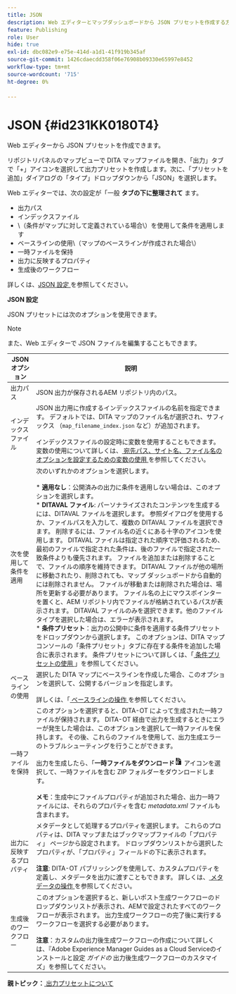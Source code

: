 ```yaml
---
title: JSON
description: Web エディターとマップダッシュボードから JSON プリセットを作成する方法を説明します。 AEM Guidesで JSON 出力プリセットを設定します。
feature: Publishing
role: User
hide: true
exl-id: dbc082e9-e75e-414d-a1d1-41f919b345af
source-git-commit: 1426cdaecdd358f06e76908b09330e65997e8452
workflow-type: tm+mt
source-wordcount: '715'
ht-degree: 0%

---
```


# JSON {#id231KK0180T4}

Web エディターから JSON プリセットを作成できます。

リポジトリパネルのマップビューで DITA マップファイルを開き、「出力」タブで「+」アイコンを選択して出力プリセットを作成します。次に、「プリセットを追加」ダイアログの「タイプ」ドロップダウンから「JSON」を選択します。

Web エディターでは、次の設定が「一般 **タブの下に整理されて** ます。

- 出力パス
- インデックスファイル
- \（条件がマップに対して定義されている場合\）を使用して条件を適用します
- ベースラインの使用\（マップのベースラインが作成された場合\）
- 一時ファイルを保持
- 出力に反映するプロパティ
- 生成後のワークフロー

詳しくは、[JSON 設定 ](#id231KJA00REJ) を参照してください。


**JSON 設定**

JSON プリセットには次のオプションを使用できます。

>[!NOTE]
>
> また、Web エディターで JSON ファイルを編集することもできます。

| JSON オプション | 説明 |
| --- | --- |
| 出力パス | JSON 出力が保存されるAEM リポジトリ内のパス。 |
| インデックスファイル | JSON 出力用に作成するインデックスファイルの名前を指定できます。 デフォルトでは、DITA マップのファイル名が選択され、サフィックス （`map_filename_index.json` など）が追加されます。<br><br> インデックスファイルの設定時に変数を使用することもできます。 変数の使用について詳しくは、[ 宛先パス、サイト名、ファイル名のオプションを設定するための変数の使用 ](generate-output-use-variables.md#id18BUG70K05Z) を参照してください。 |
| 次を使用して条件を適用 | 次のいずれかのオプションを選択します。<br><br>* **適用なし**：公開済みの出力に条件を適用しない場合は、このオプションを選択します。<br>* **DITAVAL ファイル**: パーソナライズされたコンテンツを生成するには、DITAVAL ファイルを選択します。 参照ダイアログを使用するか、ファイルパスを入力して、複数の DITAVAL ファイルを選択できます。 削除するには、ファイル名の近くにある十字のアイコンを使用します。 DITAVAL ファイルは指定された順序で評価されるため、最初のファイルで指定された条件は、後のファイルで指定された一致条件よりも優先されます。 ファイルを追加または削除することで、ファイルの順序を維持できます。 DITAVAL ファイルが他の場所に移動されたり、削除されても、マップ ダッシュボードから自動的には削除されません。 ファイルが移動または削除された場合は、場所を更新する必要があります。 ファイル名の上にマウスポインターを置くと、AEM リポジトリ内でファイルが格納されているパスが表示されます。 DITAVAL ファイルのみを選択できます。他のファイル タイプを選択した場合は、エラーが表示されます。<br>* **条件プリセット**：出力の公開中に条件を適用する条件プリセットをドロップダウンから選択します。 このオプションは、DITA マップコンソールの「条件プリセット」タブに存在する条件を追加した場合に表示されます。 条件プリセットについて詳しくは、「[ 条件プリセットの使用 ](generate-output-use-condition-presets.md#id1825FL004PN)」を参照してください。 |
| ベースラインの使用 | 選択した DITA マップにベースラインを作成した場合、このオプションを選択して、公開するバージョンを指定します。<br><br> 詳しくは、「[ ベースラインの操作 ](generate-output-use-baseline-for-publishing.md#id1825FI0J0PF) を参照してください。 |
| 一時ファイルを保持 | このオプションを選択すると、DITA-OT によって生成された一時ファイルが保持されます。 DITA-OT 経由で出力を生成するときにエラーが発生した場合は、このオプションを選択して一時ファイルを保持します。 その後、これらのファイルを使用して、出力生成エラーのトラブルシューティングを行うことができます。<br> <br> 出力を生成したら、「**一時ファイルをダウンロード**![ 一時ファイルをダウンロード」アイコン ](images/download-temp-files-icon.png) アイコンを選択して、一時ファイルを含む ZIP フォルダーをダウンロードします。<br><br> **メモ**：生成中にファイルプロパティが追加された場合、出力一時ファイルには、それらのプロパティを含む *metadata.xml* ファイルも含まれます。 |
| 出力に反映するプロパティ | メタデータとして処理するプロパティを選択します。 これらのプロパティは、DITA マップまたはブックマップファイルの「プロパティ」 ページから設定されます。 ドロップダウンリストから選択したプロパティが、「プロパティ」フィールドの下に表示されます。<br><br>**注意**: DITA-OT パブリッシングを使用して、カスタムプロパティを定義し、メタデータを出力に渡すこともできます。 詳しくは、[ メタデータの操作 ](metadata-dita.md#id21BJ00QD0XA) を参照してください。 |
| 生成後のワークフロー | このオプションを選択すると、新しいポスト生成ワークフローのドロップダウンリストが表示され、AEMで設定されたすべてのワークフローが表示されます。 出力生成ワークフローの完了後に実行するワークフローを選択する必要があります。<br><br>**注意**：カスタムの出力後生成ワークフローの作成について詳しくは、『Adobe Experience Manager Guides as a Cloud Serviceのインストールと設定 _ガイドの_ 出力後生成ワークフローのカスタマイズ」を参照してください。 |

**親トピック：**[ 出力プリセットについて ](generate-output-understand-presets.md)
